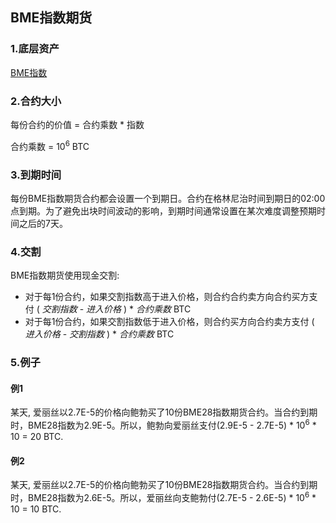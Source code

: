 ## BME指数期货

### 1.底层资产

[BME指数](bme-index-cn.md)


### 2.合约大小

每份合约的价值 = 合约乘数 * 指数

合约乘数 = 10<sup>6</sup> BTC

### 3.到期时间

每份BME指数期货合约都会设置一个到期日。合约在格林尼治时间到期日的02:00点到期。为了避免出块时间波动的影响，到期时间通常设置在某次难度调整预期时间之后的7天。

### 4.交割

BME指数期货使用现金交割:
  - 对于每1份合约，如果交割指数高于进入价格，则合约合约卖方向合约买方支付 ( _交割指数_ - _进入价格_ ) * _合约乘数_ BTC
  - 对于每1份合约，如果交割指数低于进入价格，则合约买方向合约卖方支付 ( _进入价格_ - _交割指数_ ) * _合约乘数_ BTC

### 5.例子

#### 例1

某天, 爱丽丝以2.7E-5的价格向鲍勃买了10份BME28指数期货合约。当合约到期时，BME28指数为2.9E-5。所以，鲍勃向爱丽丝支付(2.9E-5 - 2.7E-5) * 10<sup>6</sup> * 10 = 20 BTC.

#### 例2

某天, 爱丽丝以2.7E-5的价格向鲍勃买了10份BME28指数期货合约。当合约到期时，BME28指数为2.6E-5。所以，爱丽丝向支鲍勃付(2.7E-5 - 2.6E-5) * 10<sup>6</sup> * 10 = 10 BTC.

